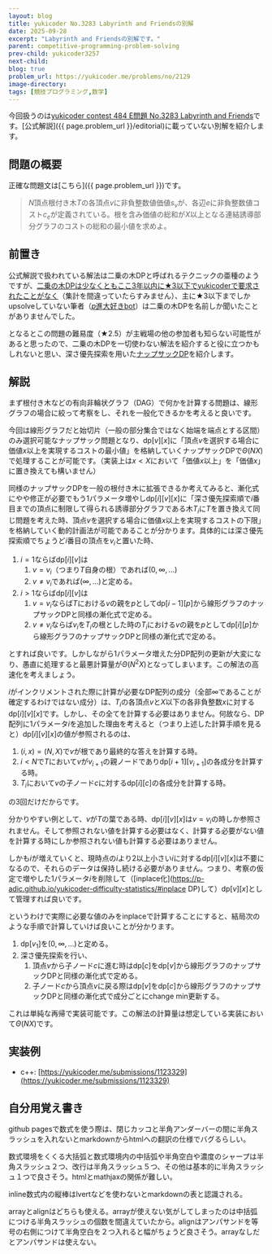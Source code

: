 ```yaml
---
layout: blog
title: yukicoder No.3283 Labyrinth and Friendsの別解
date: 2025-09-28
excerpt: "Labyrinth and Friendsの別解です。"
parent: competitive-programming-problem-solving
prev-child: yukicoder3257
next-child: 
blog: true
problem_url: https://yukicoder.me/problems/no/2129
image-directory: 
tags: [競技プログラミング,数学]
---
```


今回扱うのは<a href="{{ page.problem_url }}">yukicoder contest 484 E問題 No.3283 Labyrinth and Friends</a>です。[公式解説]({{ page.problem_url }}/editorial)に載っていない別解を紹介します。


## 問題の概要

正確な問題文は[こちら]({{ page.problem_url }})です。

> $N$頂点根付き木$T$の各頂点$v$に非負整数値価値$s_v$が、各辺$e$に非負整数値コスト$c_e$が定義されている。根を含み価値の総和が$X$以上となる連結誘導部分グラフのコストの総和の最小値を求めよ。


## 前置き

公式解説で扱われている解法は二乗の木DPと呼ばれるテクニックの亜種のようですが、[二乗の木DPは少なくともここ3年以内に★3以下でyukicoderで要求されたことがなく](https://p-adic.github.io/yukicoder-difficulty-statistics/#二乗の木DP)（集計を間違っていたらすみません）、主に★3以下までしかupsolveしていない筆者（[$p$進大好きbot](https://x.com/non_archimedean)）は二乗の木DPを名前しか聞いたことがありませんでした。

となるとこの問題の難易度（★2.5）が主戦場の他の参加者も知らない可能性があると思ったので、二乗の木DPを一切使わない解法を紹介すると役に立つかもしれないと思い、深さ優先探索を用いた[ナップサックDP](https://p-adic.github.io/yukicoder-difficulty-statistics/#ナップサックDP)を紹介します。


## 解説

まず根付き木などの有向非輪状グラフ（DAG）で何かを計算する問題は、線形グラフの場合に絞って考察をし、それを一般化できるかを考えると良いです。

今回は線形グラフだと始切片（一般の部分集合ではなく始端を端点とする区間）のみ選択可能なナップサック問題となり、$\textrm{dp}[v][x]$に「頂点$v$を選択する場合に価値$x$以上を実現するコストの最小値」を格納していくナップサックDPで$\Theta(NX)$で処理することが可能です。（実装上は$x < X$において「価値$x$以上」を「価値$x$」に置き換えても構いません）

同様のナップサックDPを一般の根付き木に拡張できるか考えてみると、漸化式にやや修正が必要でもう$1$パラメータ増やし$\textrm{dp}[i][v][x]$に「深さ優先探索順で$i$番目までの頂点に制限して得られる誘導部分グラフである木$T_i$に$T$を置き換えて同じ問題を考えた時、頂点$v$を選択する場合に価値$x$以上を実現するコストの下限」を格納していく動的計画法が可能であることが分かります。具体的には深さ優先探索順でちょうど$i$番目の頂点を$v_i$と置いた時、

1. $i = 1$ならば$\textrm{dp}[i][v]$は
    1. $v = v_i$（つまり$T$自身の根）であれば$(0,\infty,\ldots)$
    1. $v \neq v_i$であれば$(\infty,\ldots)$と定める。
1. $i > 1$ならば$\textrm{dp}[i][v]$は
    1. $v = v_i$ならば$T$における$v$の親を$p$として$\textrm{dp}[i-1][p]$から線形グラフのナップサックDPと同様の漸化式で定める。
    1. $v \neq v_i$ならば$v_i$を$T_i$の根とした時の$T_i$における$v$の親を$p$として$\textrm{dp}[i][p]$から線形グラフのナップサックDPと同様の漸化式で定める。

とすれば良いです。しかしながら$1$パラメータ増えた分DP配列の更新が大変になり、愚直に処理すると最悪計算量が$\Theta(N^2X)$となってしまいます。この解法の高速化を考えましょう。

$i$がインクリメントされた際に計算が必要なDP配列の成分（全部$\infty$であることが確定するわけではない成分）は、$T_i$の各頂点$v$と$X$以下の各非負整数$x$に対する$\textrm{dp}[i][v][x]$です。しかし、その全てを計算する必要はありません。何故なら、DP配列に$1$パラメータ$i$を追加した理由を考えると（つまり上述した計算手順を見ると）$\textrm{dp}[i][v][x]$の値が参照されるのは、

1. $(i,x) = (N,X)$で$v$が根であり最終的な答えを計算する時。
1. $i < N$で$T$において$v$が$v_{i+1}$の親ノードであり$\textrm{dp}[i+1][v_{i+1}]$の各成分を計算する時。
1. $T_i$において$v$の子ノード$c$に対する$\textrm{dp}[i][c]$の各成分を計算する時。

の$3$回だけだからです。

分かりやすい例として、$v$が$T$の葉である時、$\textrm{dp}[i][v][x]$は$v = v_i$の時しか参照されません。そして参照されない値を計算する必要はなく、計算する必要がない値を計算する時にしか参照されない値も計算する必要はありません。

しかも$i$が増えていくと、現時点の$i$より$2$以上小さい$i$に対する$\textrm{dp}[i][v][x]$は不要になるので、それらのデータは保持し続ける必要がありません。つまり、考察の仮定で増やした$1$パラメータ$i$を削除して（[inplace化](https://p-adic.github.io/yukicoder-difficulty-statistics/#inplace DP)して）$\textrm{dp}[v][x]$として管理すれば良いです。

というわけで実際に必要な値のみをinplaceで計算することにすると、結局次のような手順で計算していけば良いことが分かります。

1. $\textrm{dp}[v_1]$を$(0,\infty,\ldots)$と定める。
1. 深さ優先探索を行い、
    1. 頂点$v$から子ノード$c$に進む時は$\textrm{dp}[c]$を$\textrm{dp}[v]$から線形グラフのナップサックDPと同様の漸化式で定める。
    1. 子ノード$c$から頂点$v$に戻る際は$\textrm{dp}[v]$を$\textrm{dp}[c]$から線形グラフのナップサックDPと同様の漸化式で成分ごとにchange min更新する。

これは単純な再帰で実装可能です。この解法の計算量は想定している実装において$\Theta(NX)$です。


## 実装例

- c++: [https://yukicoder.me/submissions/1123329](https://yukicoder.me/submissions/1123329)


## 自分用覚え書き

github pagesで数式を使う際は、閉じカッコと半角アンダーバーの間に半角スラッシュを入れないとmarkdownからhtmlへの翻訳の仕様でバグるらしい。

数式環境をくくる大括弧と数式環境内の中括弧や半角空白や濃度のシャープは半角スラッシュ２つ、改行は半角スラッシュ５つ、その他は基本的に半角スラッシュ１つで良さそう。htmlとmathjaxの関係が難しい。

inline数式内の縦棒はlvertなどを使わないとmarkdownの表と認識される。

arrayとalignはどちらも使える。arrayが使えない気がしてしまったのは中括弧につける半角スラッシュの個数を間違えていたから。alignはアンパサンドを等号の右側につけて半角空白を２つ入れると幅がちょうど良さそう。arrayなしだとアンパサンドは使えない。
